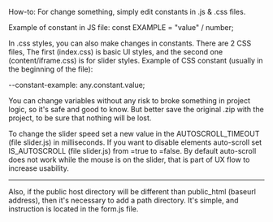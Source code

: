 How-to:
For change something, simply edit constants in .js & .css files.

Example of constant in JS file:
const EXAMPLE = "value" / number;
 
In .css styles, you can also make changes in constants. There are 2 CSS files,
The first (index.css) is basic UI styles, and the second one (content/iframe.css) is for slider styles.
Example of CSS constant (usually in the beginning of the file):

--constant-example: any.constant.value;

You can change variables without any risk to broke something in project logic, so it's safe and good to know.
But better save the original .zip with the project, to be sure that nothing will be lost.



To change the slider speed set a new value in the AUTOSCROLL_TIMEOUT (file slider.js) in milliseconds.
If you want to disable elements auto-scroll set IS_AUTOSCROLL (file slider.js) from =true to =false.
By default auto-scroll does not work while the mouse is on the slider, that is part of UX flow to increase usability.

---

Also, if the public host directory will be different than public_html (baseurl address), 
then it's necessary to add a path directory. It's simple, and instruction is located in the form.js file.
